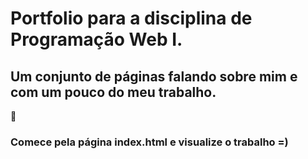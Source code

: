 # Portfolio para a disciplina de Programação Web I.
## Um conjunto de páginas falando sobre mim e com um pouco do meu trabalho.  
🙂

### Comece pela página index.html e visualize o trabalho =)
